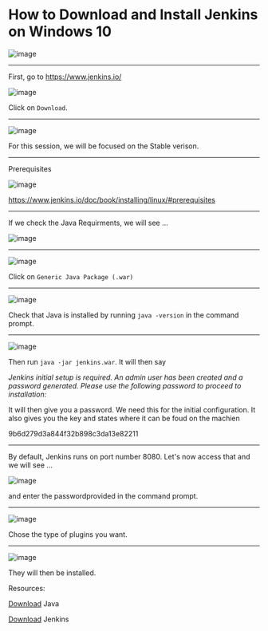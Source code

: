 # How to Download and Install Jenkins on Windows 10 

![image](https://user-images.githubusercontent.com/107522496/215102742-f7f8aa7a-3a94-4c66-ad68-03603ae0ea7f.png)

---


First, go to https://www.jenkins.io/

![image](https://user-images.githubusercontent.com/107522496/215102214-a1171779-2148-4c01-9472-e29553f4e3d5.png)

Click on `Download`.

---

![image](https://user-images.githubusercontent.com/107522496/215102960-304d7b5e-3cb8-435f-b803-71c659ce87bb.png)

For this session, we will be focused on the Stable verison. 

---

Prerequisites

![image](https://user-images.githubusercontent.com/107522496/215103196-9faf69cf-ba89-4315-b34a-1d1bce383264.png)

https://www.jenkins.io/doc/book/installing/linux/#prerequisites

---

If we check the Java Requirments, we will see ...

![image](https://user-images.githubusercontent.com/107522496/215103499-172410af-bbfc-47fc-9198-a1b8c7984526.png)


---

![image](https://user-images.githubusercontent.com/107522496/215105560-d57736cb-ddd5-4ef6-b70a-ac97dd68cc39.png)

Click on `Generic Java Package (.war)`

---

![image](https://user-images.githubusercontent.com/107522496/215110034-495c682e-bf66-4fee-af37-336dea0055d1.png)


Check that Java is installed by running `java -version` in the command prompt.

---

![image](https://user-images.githubusercontent.com/107522496/215110671-4feb45d6-cdb5-4ad8-b31c-13e4e7324540.png)

Then run `java -jar jenkins.war`. It will then say

_Jenkins initial setup is required. An admin user has been created and a password generated.
Please use the following password to proceed to installation:_

It will then give you a password. We need this for the initial configuration. It also gives you the key and states where it can be foud on the machien 

9b6d279d3a844f32b898c3da13e82211

---

By default, Jenkins runs on port number 8080. Let's now access that and we will see ...

![image](https://user-images.githubusercontent.com/107522496/215112103-81f5abd4-09f9-4d51-8332-828a03052159.png)

and enter the passwordprovided in the command prompt. 

---

![image](https://user-images.githubusercontent.com/107522496/215112321-416b95db-6b2f-4b2c-bc3a-451f089d46c0.png)

Chose the type of plugins you want.

---

![image](https://user-images.githubusercontent.com/107522496/215112736-8c400e9c-b7e8-45b2-a514-41bf08dba492.png)

They will then be installed. 





Resources: 

[Download](https://www.oracle.com/java/technologies/downloads/#jdk17-windows) Java

[Download](https://www.jenkins.io/download/) Jenkins






